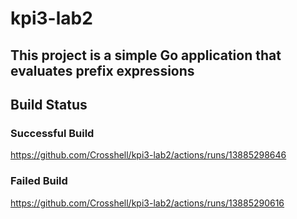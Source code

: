 # kpi3-lab2

This project is a simple Go application that evaluates prefix expressions
---

## Build Status

### Successful Build
https://github.com/Crosshell/kpi3-lab2/actions/runs/13885298646

### Failed Build
https://github.com/Crosshell/kpi3-lab2/actions/runs/13885290616